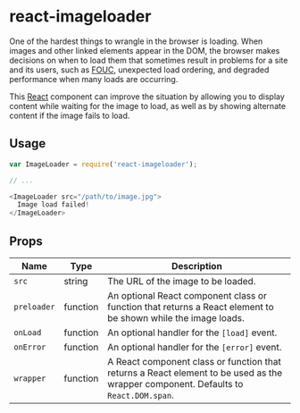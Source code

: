 react-imageloader
=================

One of the hardest things to wrangle in the browser is loading. When images and
other linked elements appear in the DOM, the browser makes decisions on when to
load them that sometimes result in problems for a site and its users, such as
[FOUC], unexpected load ordering, and degraded performance when many loads are
occurring.

This [React] component can improve the situation by allowing you to display
content while waiting for the image to load, as well as by showing alternate
content if the image fails to load.


Usage
-----

```javascript
var ImageLoader = require('react-imageloader');

// ...

<ImageLoader src="/path/to/image.jpg">
  Image load failed!
</ImageLoader>

```


Props
-----

<table>
  <thead>
    <th>Name</th>
    <th>Type</th>
    <th>Description</th>
  </thead>
  <tbody>
    <tr>
      <td><code>src</code></td>
      <td>string</td>
      <td>The URL of the image to be loaded.</td>
    </tr>
    <tr>
      <td><code>preloader</code></td>
      <td>function</td>
      <td>An optional React component class or function that returns a React
          element to be shown while the image loads.</td>
    </tr>
    <tr>
      <td><code>onLoad</code></td>
      <td>function</td>
      <td>An optional handler for the <code>[load]</code> event.</td>
    </tr>
    <tr>
      <td><code>onError</code></td>
      <td>function</td>
      <td>An optional handler for the <code>[error]</code> event.</td>
    </tr>
    <tr>
      <td><code>wrapper</code></td>
      <td>function</td>
      <td>A React component class or function that returns a React element
          to be used as the wrapper component. Defaults to <code>React.DOM.span</code>.</td>
    </tr>
  </tbody>
</table>


[FOUC]: http://en.wikipedia.org/wiki/FOUC/
[React]: http://facebook.github.io/react/
[load]: https://developer.mozilla.org/en-US/docs/Web/Events/load
[error]: https://developer.mozilla.org/en-US/docs/Web/Events/error
